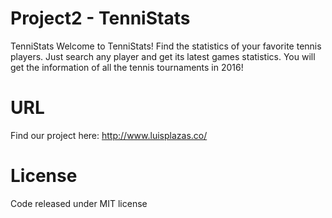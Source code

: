 # Project2 - TenniStats
TenniStats
Welcome to TenniStats! Find the statistics of your favorite tennis players. 
Just search any player and get its latest games statistics. You will get the information of all the tennis tournaments in 2016!
# URL
Find our project here: http://www.luisplazas.co/
# License
Code released under MIT license
